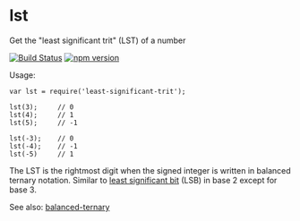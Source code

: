 # lst

Get the "least significant trit" (LST) of a number

[![Build Status](https://travis-ci.org/thirdcoder/least-significant-trit.svg?branch=master)](https://travis-ci.org/thirdcoder/least-significant-trit)
[![npm version](https://badge.fury.io/js/least-significant-trit.svg)](https://www.npmjs.com/package/least-significant-trit)

Usage:

    var lst = require('least-significant-trit');

    lst(3);     // 0
    lst(4);     // 1
    lst(5);     // -1

    lst(-3);    // 0
    lst(-4);    // -1
    lst(-5)     // 1

The LST is the rightmost digit when the signed integer is written in balanced ternary notation.
Similar to [least significant bit](https://en.wikipedia.org/wiki/Least_significant_bit) (LSB)
in base 2 except for base 3.

See also: [balanced-ternary](https://github.com/thirdcoder/balanced-ternary)
